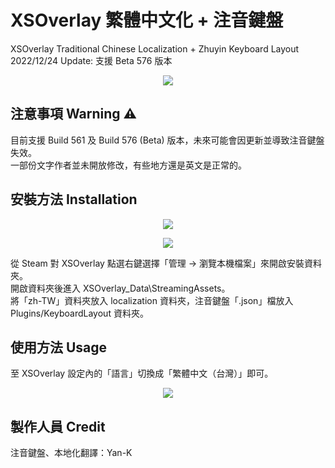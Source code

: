 # XSOverlay 繁體中文化 + 注音鍵盤
XSOverlay Traditional Chinese Localization + Zhuyin Keyboard Layout <br>
2022/12/24 Update: 支援 Beta 576 版本

<p align="center">
	<img src="https://i.imgur.com/CvKt02D.jpg" />
</p>


## 注意事項 Warning ⚠
目前支援 Build 561 及 Build 576 (Beta) 版本，未來可能會因更新並導致注音鍵盤失效。<br>
一部份文字作者並未開放修改，有些地方還是英文是正常的。


## 安裝方法 Installation

<p align="center">
	<img src="https://i.imgur.com/R2Hpm6w.jpg" />
</p>

<p align="center">
	<img src="https://i.imgur.com/TXqdG3i.jpg" />
</p>

從 Steam 對 XSOverlay 點選右鍵選擇「管理 -> 瀏覽本機檔案」來開啟安裝資料夾。<br>
開啟資料夾後進入 XSOverlay_Data\StreamingAssets。<br>
將「zh-TW」資料夾放入 localization 資料夾，注音鍵盤「.json」檔放入 Plugins/KeyboardLayout 資料夾。


## 使用方法 Usage

至 XSOverlay 設定內的「語言」切換成「繁體中文（台灣）」即可。

<p align="center">
	<img src="https://i.imgur.com/Spw9g1O.jpg" />
</p>


## 製作人員 Credit
注音鍵盤、本地化翻譯：Yan-K

